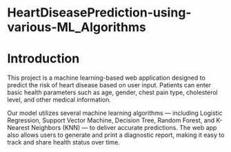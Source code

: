 # HeartDiseasePrediction-using-various-ML_Algorithms
# Introduction
This project is a machine learning-based web application designed to predict the risk of heart disease based on user input. Patients can enter basic health parameters such as age, gender, chest pain type, cholesterol level, and other medical information.

Our model utilizes several machine learning algorithms — including Logistic Regression, Support Vector Machine, Decision Tree, Random Forest, and K-Nearest Neighbors (KNN) — to deliver accurate predictions. The web app also allows users to generate and print a diagnostic report, making it easy to track and share health status over time.
